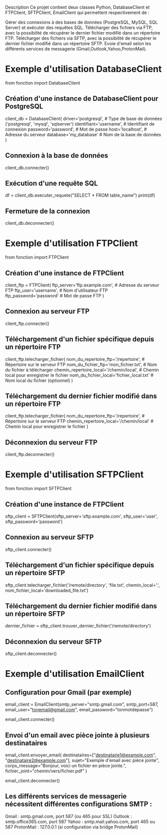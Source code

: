 Description
Ce projet contient deux classes Python, DatabaseClient et FTPClient, SFTPClient, EmailClient qui permettent respectivement de :

Gérer des connexions à des bases de données (PostgreSQL, MySQL, SQL Server) et exécuter des requêtes SQL.
Télécharger des fichiers via FTP, avec la possibilité de récupérer le dernier fichier modifié dans un répertoire FTP.
Télécharger des fichiers via SFTP, avec la possibilité de récupérer le dernier fichier modifié dans un répertoire SFTP.
Evoie d'email selon les différents services de messagerie (Gmail,Outlook,Yahoo,ProtonMail).

# Exemple d'utilisation DatabaseClient

from fonction import DatabaseClient

## Création d'une instance de DatabaseClient pour PostgreSQL
client_db = DatabaseClient(
    driver='postgresql',        # Type de base de données ('postgresql', 'mysql', 'sqlserver')
    identifiant='username',     # Identifiant de connexion
    password='password',        # Mot de passe
    host='localhost',           # Adresse du serveur
    database='my_database'      # Nom de la base de données
)

## Connexion à la base de données
client_db.connecter()

## Exécution d'une requête SQL
df = client_db.executer_requete("SELECT * FROM table_name")
print(df)

## Fermeture de la connexion
client_db.deconnecter()

# Exemple d'utilisation FTPClient

from fonction import FTPClient

## Création d'une instance de FTPClient
client_ftp = FTPClient(
    ftp_server='ftp.example.com',  # Adresse du serveur FTP
    ftp_user='username',           # Nom d'utilisateur FTP
    ftp_password='password'        # Mot de passe FTP
)
## Connexion au serveur FTP
client_ftp.connecter()

## Téléchargement d'un fichier spécifique depuis un répertoire FTP
client_ftp.telecharger_fichier(
    nom_du_repertoire_ftp='/repertoire',         # Répertoire sur le serveur FTP
    nom_du_fichier_ftp='mon_fichier.txt',        # Nom du fichier à télécharger
    chemin_repertoire_local='/chemin/local',     # Chemin local pour enregistrer le fichier
    nom_du_fichier_local='fichier_local.txt'     # Nom local du fichier (optionnel)
)

## Téléchargement du dernier fichier modifié dans un répertoire FTP
client_ftp.telecharger_fichier(
    nom_du_repertoire_ftp='/repertoire',        # Répertoire sur le serveur FTP
    chemin_repertoire_local='/chemin/local'     # Chemin local pour enregistrer le fichier
)

## Déconnexion du serveur FTP
client_ftp.deconnecter()

# Exemple d'utilisation SFTPClient

from fonction import SFTPClient 

## Création d'une instance de FTPClient
sftp_client = SFTPClient(sftp_server='sftp.example.com', sftp_user='user', sftp_password='password')

## Connexion au serveur SFTP
sftp_client.connecter()

## Téléchargement d'un fichier spécifique depuis un répertoire SFTP
sftp_client.telecharger_fichier('/remote/directory', 'file.txt', chemin_local='.', nom_fichier_local='downloaded_file.txt')

## Téléchargement du dernier fichier modifié dans un répertoire SFTP
dernier_fichier = sftp_client.trouver_dernier_fichier('/remote/directory')

## Déconnexion du serveur SFTP
sftp_client.deconnecter()

# Exemple d'utilisation EmailClient

## Configuration pour Gmail (par exemple)
email_client = EmailClient(smtp_server="smtp.gmail.com", smtp_port=587, email_user="tonemail@gmail.com", email_password="tonmotdepasse")

email_client.connecter()

## Envoi d'un email avec pièce jointe à plusieurs destinataires
email_client.envoyer_email(
    destinataires=["destinataire1@example.com", "destinataire2@example.com"],
    sujet="Exemple d'email avec pièce jointe",
    corps_message="Bonjour, voici un fichier en pièce jointe.",
    fichier_joint="chemin/vers/fichier.pdf"
)

email_client.deconnecter()

## Les différents services de messagerie nécessitent différentes configurations SMTP :

Gmail : smtp.gmail.com, port 587 (ou 465 pour SSL)
Outlook : smtp.office365.com, port 587
Yahoo : smtp.mail.yahoo.com, port 465 ou 587
ProtonMail : 127.0.0.1 (si configuration via bridge ProtonMail)